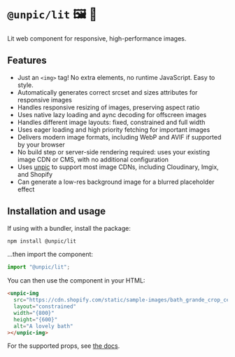 # `@unpic/lit` 🖼 📐

Lit web component for responsive, high-performance images.

## Features

- Just an `<img>` tag! No extra elements, no runtime JavaScript. Easy to style.
- Automatically generates correct srcset and sizes attributes for responsive
  images
- Handles responsive resizing of images, preserving aspect ratio
- Uses native lazy loading and aync decoding for offscreen images
- Handles different image layouts: fixed, constrained and full width
- Uses eager loading and high priority fetching for important images
- Delivers modern image formats, including WebP and AVIF if supported by your
  browser
- No build step or server-side rendering required: uses your existing image CDN
  or CMS, with no additional configuration
- Uses [unpic](https://unpic.pics/lib) to support most image CDNs, including
  Cloudinary, Imgix, and Shopify
- Can generate a low-res background image for a blurred placeholder effect

## Installation and usage

If using with a bundler, install the package:

```bash
npm install @unpic/lit
```

...then import the component:

```js
import "@unpic/lit";
```

You can then use the component in your HTML:

```html
<unpic-img
  src="https://cdn.shopify.com/static/sample-images/bath_grande_crop_center.jpeg"
  layout="constrained"
  width="{800}"
  height="{600}"
  alt="A lovely bath"
></unpic-img>
```

For the supported props, see [the docs](https://unpic.pics/img/lit).

